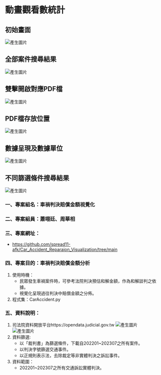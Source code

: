 # 動畫觀看數統計
## 初始畫面
![產生圖片](./資料來源3.png)
## 全部案件搜尋結果
![產生圖片](./資料來源4.png)
## 雙擊開啟對應PDF檔
![產生圖片](./資料來源5.png)
## PDF檔存放位置
![產生圖片](./資料來源6.png)
## 數據呈現及數據單位
![產生圖片](./資料來源7.png)
## 不同篩選條件搜尋結果
![產生圖片](./資料來源8.png)



### 一、專案組名：車禍判決賠償金額視覺化
### 二、專案組員：蕭翊廷、周華相
### 三、專案網址：
- https://github.com/spread11-afk/Car_Accident_Reparaion_Visualization/tree/main

### 四、專案目的：車禍判決賠償金額分析
1. 使用時機：
   - 民眾發生車禍案件時，可參考法院判決預估和解金額，作為和解談判之依據。
   - 視覺化呈現過往判決中賠償金額之分佈。
2. 程式集：CarAccident.py
### 五、資料說明：
1. 司法院資料開放平台https://opendata.judicial.gov.tw
![產生圖片](%E8%B3%87%E6%96%99%E4%BE%86%E6%BA%901.png)
![產生圖片](%E8%B3%87%E6%96%99%E4%BE%86%E6%BA%902.png)
2. 資料篩選: 
   - 以「裁判書」為篩選條件，下載自202201~202307之所有案件。
   - 以判決字號篩選交通事件。
   - 以正規則表示法，去除裁定等非實體判決之訴訟事件。　
3. 資料範圍：
   - 202201~202307之所有交通訴訟實體判決。